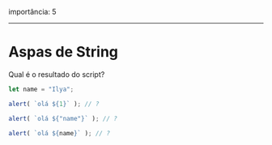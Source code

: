 importância: 5

---

# Aspas de String

Qual é o resultado do script?

```js
let name = "Ilya";

alert( `olá ${1}` ); // ?

alert( `olá ${"name"}` ); // ?

alert( `olá ${name}` ); // ?
```